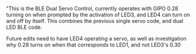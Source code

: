 "This is the BLE Dual Servo Control, currently operates with GIPO 0.28 turning on when prompted by the activation of LED3, and LED4 can turn on and off by itself. This combines the previous single servo code, and dual LED BLE code. 

Future edits need to have LED4 operating a servo, as well as investigation why 0.28 turns on when that corresponds to LED1, and not LED3's 0.30
